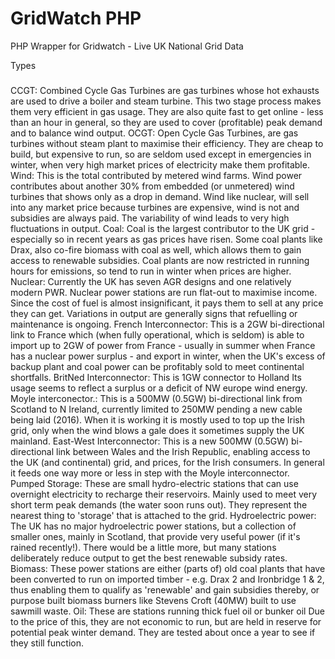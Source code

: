 # GridWatch PHP
PHP Wrapper for Gridwatch - Live UK National Grid Data

Types
###
CCGT:  Combined Cycle Gas Turbines are gas turbines whose hot exhausts are used to drive a boiler and steam turbine. This two stage process makes them very efficient in gas usage. They are also quite fast to get online - less than an hour in general, so they are used to cover (profitable) peak demand and to balance wind output.
 OCGT:  Open Cycle Gas Turbines, are gas turbines without steam plant to maximise their efficiency. They are cheap to build, but expensive to run, so are seldom used except in emergencies in winter, when very high market prices of electricity make them profitable.
 Wind:  This is the total contributed by metered wind farms. Wind power contributes about another 30% from embedded (or unmetered) wind turbines that shows only as a drop in demand. Wind like nuclear, will sell into any market price because turbines are expensive, wind is not and subsidies are always paid. The variability of wind leads to very high fluctuations in output.
 Coal:  Coal is the largest contributor to the UK grid - especially so in recent years as gas prices have risen. Some coal plants like Drax, also co-fire biomass with coal as well, which allows them to gain access to renewable subsidies. Coal plants are now restricted in running hours for emissions, so tend to run in winter when prices are higher.
 Nuclear:  Currently the UK has seven AGR designs and one relatively modern PWR. Nuclear power stations are run flat-out to maximise income. Since the cost of fuel is almost insignificant, it pays them to sell at any price they can get. Variations in output are generally signs that refuelling or maintenance is ongoing.
 French Interconnector:  This is a 2GW bi-directional link to France which (when fully operational, which is seldom) is able to import up to 2GW of power from France - usually in summer when France has a nuclear power surplus - and export in winter, when the UK's excess of backup plant  and coal  power can be profitably sold to meet continental shortfalls.
 BritNed Interconnector:  This is 1GW connector to Holland Its usage seems to reflect a surplus or a deficit of NW europe wind energy.
 Moyle interconector.:  This is a 500MW (0.5GW) bi-directional link from Scotland to N Ireland, currently limited to 250MW pending a new cable being laid (2016). When it is working it is mostly used to top up the Irish grid, only when the wind blows a gale does it sometimes supply the UK mainland.
 East-West Interconnector:  This is a new 500MW (0.5GW) bi-directional link between Wales and the Irish Republic, enabling access to the UK (and continental) grid, and prices, for the Irish consumers. In general it feeds one way more or less in step with the Moyle interconnector.
 Pumped Storage:  These are small hydro-electric stations that can use overnight electricity to recharge their reservoirs. Mainly used to meet very short term peak demands (the water soon runs out). They represent the nearest thing to 'storage' that is attached to the grid.
 Hydroelectric power:  The UK has no major hydroelectric power stations, but a collection of smaller ones, mainly in Scotland, that provide very useful power (if it's rained recently!). There would be a little more, but many stations deliberately reduce output to get the best renewable subsidy rates.
 Biomass:  These power stations are either (parts of) old coal plants that have been converted to run on imported timber - e.g. Drax 2 and Ironbridge 1 & 2, thus enabling them to qualify as 'renewable' and gain subsidies thereby, or purpose built biomass burners like Stevens Croft (40MW)  built to use sawmill waste.
 Oil:  These are stations running thick fuel oil or bunker oil Due to the price of this, they are not economic to run, but are held in reserve for potential peak winter demand. They are tested about once a year to see if they still function.
